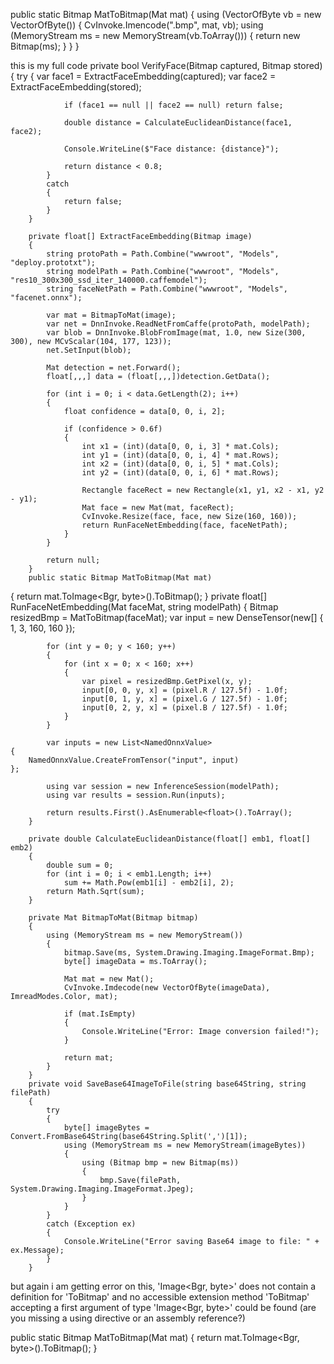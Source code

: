 public static Bitmap MatToBitmap(Mat mat)
{
    using (VectorOfByte vb = new VectorOfByte())
    {
        CvInvoke.Imencode(".bmp", mat, vb);
        using (MemoryStream ms = new MemoryStream(vb.ToArray()))
        {
            return new Bitmap(ms);
        }
    }
}





this is my full code 
  private bool VerifyFace(Bitmap captured, Bitmap stored)
        {
            try
            {
                var face1 = ExtractFaceEmbedding(captured);
                var face2 = ExtractFaceEmbedding(stored);

                if (face1 == null || face2 == null) return false;

                double distance = CalculateEuclideanDistance(face1, face2);

                Console.WriteLine($"Face distance: {distance}");

                return distance < 0.8; 
            }
            catch
            {
                return false;
            }
        }

        private float[] ExtractFaceEmbedding(Bitmap image)
        {
            string protoPath = Path.Combine("wwwroot", "Models", "deploy.prototxt");
            string modelPath = Path.Combine("wwwroot", "Models", "res10_300x300_ssd_iter_140000.caffemodel");
            string faceNetPath = Path.Combine("wwwroot", "Models", "facenet.onnx");

            var mat = BitmapToMat(image);
            var net = DnnInvoke.ReadNetFromCaffe(protoPath, modelPath);
            var blob = DnnInvoke.BlobFromImage(mat, 1.0, new Size(300, 300), new MCvScalar(104, 177, 123));
            net.SetInput(blob);

            Mat detection = net.Forward();
            float[,,,] data = (float[,,,])detection.GetData();

            for (int i = 0; i < data.GetLength(2); i++)
            {
                float confidence = data[0, 0, i, 2];

                if (confidence > 0.6f)
                {
                    int x1 = (int)(data[0, 0, i, 3] * mat.Cols);
                    int y1 = (int)(data[0, 0, i, 4] * mat.Rows);
                    int x2 = (int)(data[0, 0, i, 5] * mat.Cols);
                    int y2 = (int)(data[0, 0, i, 6] * mat.Rows);

                    Rectangle faceRect = new Rectangle(x1, y1, x2 - x1, y2 - y1);
                    Mat face = new Mat(mat, faceRect);
                    CvInvoke.Resize(face, face, new Size(160, 160));
                    return RunFaceNetEmbedding(face, faceNetPath);
                }
            }

            return null;
        }
        public static Bitmap MatToBitmap(Mat mat)
{
    return mat.ToImage<Bgr, byte>().ToBitmap();
}
        private float[] RunFaceNetEmbedding(Mat faceMat, string modelPath)
        {
           Bitmap resizedBmp = MatToBitmap(faceMat);
            var input = new DenseTensor<float>(new[] { 1, 3, 160, 160 });

            for (int y = 0; y < 160; y++)
            {
                for (int x = 0; x < 160; x++)
                {
                    var pixel = resizedBmp.GetPixel(x, y);
                    input[0, 0, y, x] = (pixel.R / 127.5f) - 1.0f;
                    input[0, 1, y, x] = (pixel.G / 127.5f) - 1.0f;
                    input[0, 2, y, x] = (pixel.B / 127.5f) - 1.0f;
                }
            }

            var inputs = new List<NamedOnnxValue>
    {
        NamedOnnxValue.CreateFromTensor("input", input)
    };

            using var session = new InferenceSession(modelPath);
            using var results = session.Run(inputs);

            return results.First().AsEnumerable<float>().ToArray();
        }

        private double CalculateEuclideanDistance(float[] emb1, float[] emb2)
        {
            double sum = 0;
            for (int i = 0; i < emb1.Length; i++)
                sum += Math.Pow(emb1[i] - emb2[i], 2);
            return Math.Sqrt(sum);
        }

        private Mat BitmapToMat(Bitmap bitmap)
        {
            using (MemoryStream ms = new MemoryStream())
            {
                bitmap.Save(ms, System.Drawing.Imaging.ImageFormat.Bmp);
                byte[] imageData = ms.ToArray();

                Mat mat = new Mat();
                CvInvoke.Imdecode(new VectorOfByte(imageData), ImreadModes.Color, mat);

                if (mat.IsEmpty)
                {
                    Console.WriteLine("Error: Image conversion failed!");
                }

                return mat;
            }
        }
        private void SaveBase64ImageToFile(string base64String, string filePath)
        {
            try
            {
                byte[] imageBytes = Convert.FromBase64String(base64String.Split(',')[1]);
                using (MemoryStream ms = new MemoryStream(imageBytes))
                {
                    using (Bitmap bmp = new Bitmap(ms))
                    {
                        bmp.Save(filePath, System.Drawing.Imaging.ImageFormat.Jpeg);
                    }
                }
            }
            catch (Exception ex)
            {
                Console.WriteLine("Error saving Base64 image to file: " + ex.Message);
            }
        }

but again i am getting error  on this, 'Image<Bgr, byte>' does not contain a definition for 'ToBitmap' and no accessible extension method 'ToBitmap' accepting a first argument of type 'Image<Bgr, byte>' could be found (are you missing a using directive or an assembly reference?)	

public static Bitmap MatToBitmap(Mat mat)
{
    return mat.ToImage<Bgr, byte>().ToBitmap();
}
